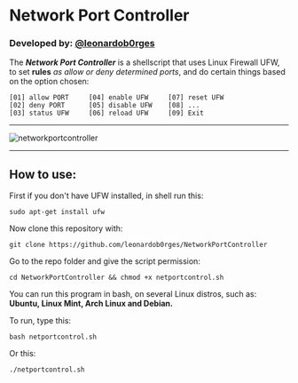 # Network Port Controller
### Developed by: [@leonardob0rges](https://github.com/leonardob0rges)
   
The ***Network Port Controller*** is a shellscript that uses Linux Firewall UFW, to set **rules** *as allow or deny determined ports*, and do certain things based on the option chosen:

```
[01] allow PORT     [04] enable UFW     [07] reset UFW
[02] deny PORT      [05] disable UFW    [08] ...
[03] status UFW     [06] reload UFW     [09] Exit
```

--------------------------------------------------------------------------
![networkportcontroller](https://user-images.githubusercontent.com/76793724/141666312-2ce6ac6e-3e1f-420a-ac0e-c131139c8abd.jpeg)

--------------------------------------------------------------------------

## How to use:
First if you don't have UFW installed, in shell run this:

```
sudo apt-get install ufw
```

Now clone this repository with:

```
git clone https://github.com/leonardob0rges/NetworkPortController
```

Go to the repo folder and give the script permission:

```
cd NetworkPortController && chmod +x netportcontrol.sh
```
You can run this program in bash, on several Linux distros, such as: **Ubuntu, Linux Mint, Arch Linux and Debian.**

To run, type this:
```
bash netportcontrol.sh
```

Or this:
```
./netportcontrol.sh
```
